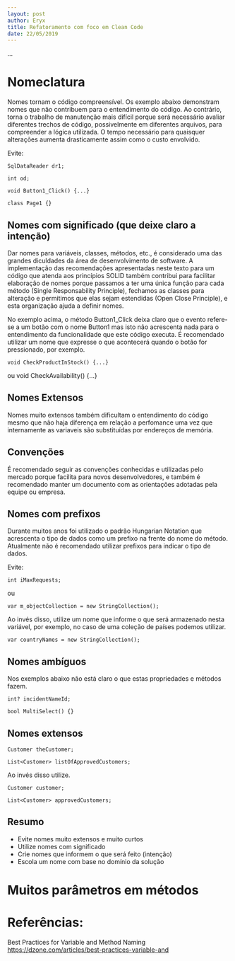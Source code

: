 ```yaml
---
layout: post
author: Eryx
title: Refatoramento com foco em Clean Code
date: 22/05/2019
---
```


...

# Nomeclatura

Nomes tornam o código compreensível. Os exemplo abaixo demonstram nomes que não contribuem para o entendimento do código. Ao contrário, torna o trabalho de manutenção mais difícil porque será necessário avaliar diferentes trechos de código, possivelmente em diferentes arquivos, para compreender a lógica utilizada. O tempo necessário para quaisquer alterações aumenta drasticamente assim como o custo envolvido. 

Evite:

    SqlDataReader dr1;

    int od;

    void Button1_Click() {...}

    class Page1 {}

## Nomes com significado (que deixe claro a intenção)

Dar nomes para variáveis, classes, métodos, etc., é considerado uma das grandes diculdades da área de desenvolvimento de software. A implementação das recomendações apresentadas neste texto para um código que atenda aos princípios SOLID também contribui para facilitar elaboração de nomes porque passamos a ter uma única função para cada método (Single Responsability Principle), fechamos as classes para alteração e permitimos que elas sejam estendidas (Open Close Principle), e esta organização ajuda a definir nomes.

No exemplo acima, o método Button1_Click deixa claro que o evento refere-se a um botão com o nome Button1 mas isto não acrescenta nada para o entendimento da funcionalidade que este código executa. É recomendado utilizar um nome que expresse o que acontecerá quando o botão for pressionado, por exemplo.

    void CheckProductInStock() {...}

ou 
    void CheckAvailability() {...}

## Nomes Extensos

Nomes muito extensos também dificultam o entendimento do código mesmo que não haja diferença em relação a perfomance uma vez que internamente as variaveis são substituídas por endereços de memória.

## Convenções

É recomendado seguir as convenções conhecidas e utilizadas pelo mercado porque facilita para novos desenvolvedores, e também é recomendado manter um documento com as orientações adotadas pela equipe ou empresa.

## Nomes com prefixos

Durante muitos anos foi utilizado o padrão Hungarian Notation que acrescenta o tipo de dados como um prefixo na frente do nome do método. Atualmente não é recomendado utilizar prefixos para indicar o tipo de dados. 

Evite:

    int iMaxRequests;

ou

    var m_objectCollection = new StringCollection();

Ao invés disso, utilize um nome que informe o que será armazenado nesta variável, por exemplo, no caso de uma coleção de países podemos utilizar.

    var countryNames = new StringCollection();

## Nomes ambíguos

Nos exemplos abaixo não está claro o que estas propriedades e métodos fazem.

    int? incidentNameId;

    bool MultiSelect() {}

## Nomes extensos

    Customer theCustomer;

    List<Customer> listOfApprovedCustomers;

Ao invés disso utilize.

    Customer customer;

    List<Customer> approvedCustomers;

## Resumo

* Evite nomes muito extensos e muito curtos
* Utilize nomes com significado
* Crie nomes que informem o que será feito (intenção)
* Escola um nome com base no domínio da solução


# Muitos parâmetros em métodos





# Referências:

Best Practices for Variable and Method Naming
https://dzone.com/articles/best-practices-variable-and
